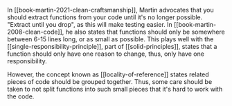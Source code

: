 In [[book-martin-2021-clean-craftsmanship]], Martin advocates that you should extract functions from your code until it's no longer possible. "Extract until you drop", as this will make testing easier. In [[book-martin-2008-clean-code]], he also states that functions should only be somewhere between 6-15 lines long, or as small as possible. This plays well with the [[single-responsibility-principle]], part of [[solid-principles]], states that a function should only have one reason to change, thus, only have one responsibility.

However, the concept known as [[locality-of-reference]] states related pieces of code should be grouped together. Thus, some care should be taken to not split functions into such small pieces that it's hard to work with the code.
